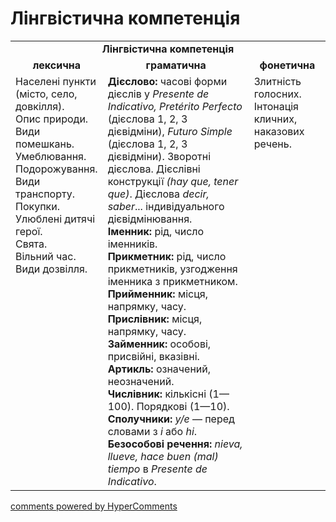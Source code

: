 <div id="hypercomments_widget" class="js-hypercomments-widget invisible"></div>

# Лінгвістична компетенція

<table>
  <tr>
    <td align="center" colspan="3"><b>Лінгвістична компетенція</b></td>
  </tr>
            <tr>
                <td align="center"><b>лексична</b></td>
                <td align="center"><b>граматична</b></td>
                <td align="center"><b>фонетична</b></td>
            </tr>
            <tr>
                <td width="25%" style="vertical-align:top !important;">
Населені пункти (місто, село, довкілля).<br>
Опис природи.<br>
Види помешкань.<br>
Умеблювання.<br>
Подорожування.<br>
Види транспорту.<br>
Покупки.<br>
Улюблені дитячі герої.<br>
Свята.<br>
Вільний час.<br>
Види дозвілля.<br></td>
                <td width="50%" style="vertical-align:top !important;">
<b>Дієслово:</b> часові форми дієслів у <i>Presente de Indicativo, Pretérito Perfecto</i> (дієслова 1, 2, 3 дієвідміни), <i>Futuro Simple</i> (дієслова 1, 2, 3 дієвідміни). Зворотні дієслова. Дієслівні конструкції <i>(hay que, tener que)</i>. Дієслова <i>decir, saber</i>... індивідуального дієвідмінювання.<br>
<b>Іменник:</b> рід, число іменників.<br>
<b>Прикметник:</b> рід, число прикметників, узгодження іменника з прикметником.<br>
<b>Прийменник:</b> місця, напрямку, часу.<br>
<b>Прислівник:</b> місця, напрямку, часу.<br>
<b>Займенник:</b> особові, присвійні, вказівні.<br>
<b>Артикль:</b> означений, неозначений.<br>
<b>Числівник:</b> кількісні (1—100). Порядкові (1—10).<br>
<b>Сполучники:</b> <i>y/е</i> — перед словами з <i>i</i> або <i>hi</i>.<br>
<b>Безособові речення:</b> <i>nieva, llueve, hace buen (mal) tiempo</i> в <i>Presente de Indicativo</i>.<br></td>
                <td width="25%" style="vertical-align:top !important;">Злитність голосних.<br> Інтонація кличних, наказових речень.</td>
            </tr>
</table>

<div class="js-hypercomments-container">
    <a href="http://hypercomments.com" class="hc-link" title="comments widget">comments powered by HyperComments</a>
</div>
